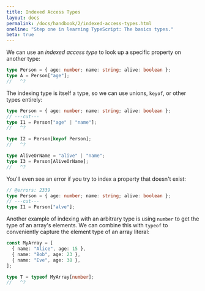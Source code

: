 ```yaml
---
title: Indexed Access Types
layout: docs
permalink: /docs/handbook/2/indexed-access-types.html
oneline: "Step one in learning TypeScript: The basics types."
beta: true
---
```


We can use an _indexed access type_ to look up a specific property on another type:

```ts twoslash
type Person = { age: number; name: string; alive: boolean };
type A = Person["age"];
//   ^?
```

The indexing type is itself a type, so we can use unions, `keyof`, or other types entirely:

```ts twoslash
type Person = { age: number; name: string; alive: boolean };
// ---cut---
type I1 = Person["age" | "name"];
//   ^?

type I2 = Person[keyof Person];
//   ^?

type AliveOrName = "alive" | "name";
type I3 = Person[AliveOrName];
//   ^?
```

You'll even see an error if you try to index a property that doesn't exist:

```ts twoslash
// @errors: 2339
type Person = { age: number; name: string; alive: boolean };
// ---cut---
type I1 = Person["alve"];
```

Another example of indexing with an arbitrary type is using `number` to get the type of an array's elements.
We can combine this with `typeof` to conveniently capture the element type of an array literal:

```ts twoslash
const MyArray = [
  { name: "Alice", age: 15 },
  { name: "Bob", age: 23 },
  { name: "Eve", age: 38 },
];

type T = typeof MyArray[number];
//   ^?
```
